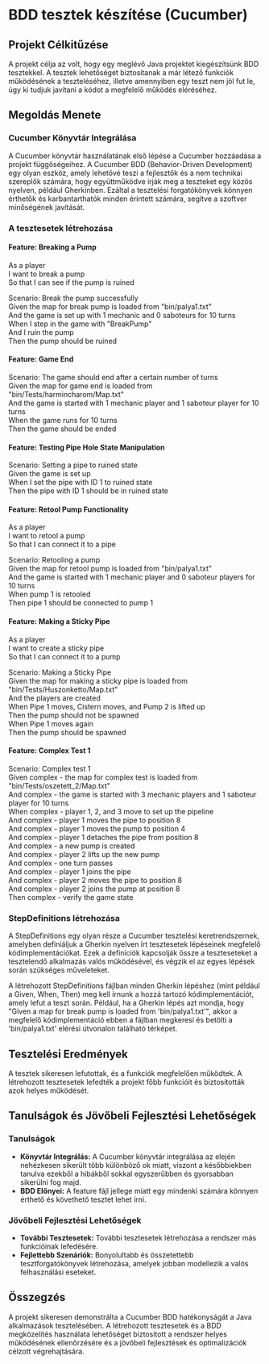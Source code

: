 # BDD tesztek készítése (Cucumber)

## Projekt Célkitűzése

A projekt célja az volt, hogy egy meglévő Java projektet kiegészítsünk BDD tesztekkel. A tesztek lehetőséget biztosítanak a már létező funkciók működésének a teszteléséhez, illetve amennyiben egy teszt nem jól fut le, úgy ki tudjuk javítani a kódot a megfelelő működés eléréséhez.

## Megoldás Menete

### Cucumber Könyvtár Integrálása

A Cucumber könyvtár használatának első lépése a Cucumber hozzáadása a projekt függőségeihez. A Cucumber BDD (Behavior-Driven Development) egy olyan eszköz, amely lehetővé teszi a fejlesztők és a nem technikai szereplők számára, hogy együttműködve írják meg a teszteket egy közös nyelven, például Gherkinben. Ezáltal a tesztelési forgatókönyvek könnyen érthetők és karbantarthatók minden érintett számára, segítve a szoftver minőségének javítását.

### A tesztesetek létrehozása

#### Feature: Breaking a Pump

As a player  
I want to break a pump  
So that I can see if the pump is ruined

Scenario: Break the pump successfully  
Given the map for break pump is loaded from "bin/palya1.txt"  
And the game is set up with 1 mechanic and 0 saboteurs for 10 turns  
When I step in the game with "BreakPump"  
And I ruin the pump  
Then the pump should be ruined

#### Feature: Game End

Scenario: The game should end after a certain number of turns  
Given the map for game end is loaded from "bin/Tests/harmincharom/Map.txt"  
And the game is started with 1 mechanic player and 1 saboteur player for 10 turns  
When the game runs for 10 turns  
Then the game should be ended

#### Feature: Testing Pipe Hole State Manipulation

Scenario: Setting a pipe to ruined state  
Given the game is set up  
When I set the pipe with ID 1 to ruined state  
Then the pipe with ID 1 should be in ruined state

#### Feature: Retool Pump Functionality

As a player  
I want to retool a pump  
So that I can connect it to a pipe

Scenario: Retooling a pump  
Given the map for retool pump is loaded from "bin/palya1.txt"  
And the game is started with 1 mechanic player and 0 saboteur players for 10 turns  
When pump 1 is retooled  
Then pipe 1 should be connected to pump 1

#### Feature: Making a Sticky Pipe

As a player  
I want to create a sticky pipe  
So that I can connect it to a pump

Scenario: Making a Sticky Pipe  
Given the map for making a sticky pipe is loaded from "bin/Tests/Huszonketto/Map.txt"  
And the players are created  
When Pipe 1 moves, Cistern moves, and Pump 2 is lifted up  
Then the pump should not be spawned  
When Pipe 1 moves again  
Then the pump should be spawned

#### Feature: Complex Test 1

Scenario: Complex test 1  
Given complex - the map for complex test is loaded from "bin/Tests/oszetett_2/Map.txt"  
And complex - the game is started with 3 mechanic players and 1 saboteur player for 10 turns  
When complex - player 1, 2, and 3 move to set up the pipeline  
And complex - player 1 moves the pipe to position 8  
And complex - player 1 moves the pump to position 4  
And complex - player 1 detaches the pipe from position 8  
And complex - a new pump is created  
And complex - player 2 lifts up the new pump  
And complex - one turn passes  
And complex - player 1 joins the pipe  
And complex - player 2 moves the pipe to position 8  
And complex - player 2 joins the pump at position 8  
Then complex - verify the game state

### StepDefinitions létrehozása

A StepDefinitions egy olyan része a Cucumber tesztelési keretrendszernek, amelyben definiáljuk a Gherkin nyelven írt tesztesetek lépéseinek megfelelő kódimplementációkat. Ezek a definíciók kapcsolják össze a teszteseteket a tesztelendő alkalmazás valós működésével, és végzik el az egyes lépések során szükséges műveleteket.

A létrehozott StepDefinitions fájlban minden Gherkin lépéshez (mint például a Given, When, Then) meg kell írnunk a hozzá tartozó kódimplementációt, amely lefut a teszt során. Például, ha a Gherkin lépés azt mondja, hogy "Given a map for break pump is loaded from 'bin/palya1.txt'", akkor a megfelelő kódimplementáció ebben a fájlban megkeresi és betölti a 'bin/palya1.txt' elérési útvonalon található térképet.

## Tesztelési Eredmények

A tesztek sikeresen lefutottak, és a funkciók megfelelően működtek. A létrehozott tesztesetek lefedték a projekt főbb funkcióit és biztosították azok helyes működését.

## Tanulságok és Jövőbeli Fejlesztési Lehetőségek

### Tanulságok

- **Könyvtár Integrálás:** A Cucumber könyvtár integrálása az elején nehézkesen sikerült több különböző ok miatt, viszont a későbbiekben tanulva ezekből a hibákből sokkal egyszerűbben és gyorsabban sikerülni fog majd.
- **BDD Előnyei:**  A feature fájl jellege miatt egy mindenki számára könnyen érthető és követhető tesztet lehet írni.

### Jövőbeli Fejlesztési Lehetőségek

- **További Tesztesetek:** További tesztesetek létrehozása a rendszer más funkcióinak lefedésére.
- **Fejlettebb Szenáriók:** Bonyolultabb és összetettebb tesztforgatókönyvek létrehozása, amelyek jobban modellezik a valós felhasználási eseteket.

## Összegzés

A projekt sikeresen demonstrálta a Cucumber BDD hatékonyságát a Java alkalmazások tesztelésében. A létrehozott tesztesetek és a BDD megközelítés használata lehetőséget biztosított a rendszer helyes működésének ellenőrzésére és a jövőbeli fejlesztések és optimalizációk célzott végrehajtására.
